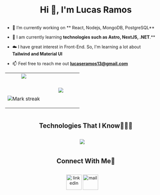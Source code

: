 <div id="user-content-toc">
  <ul align="center">
    <summary><h1 style="display: inline-block">Hi 👋, I'm Lucas Ramos </h1></summary>
  </ul>
</div>

- 🔭 I’m currently working on ** React, Nodejs, MongoDB, PostgreSQL**

- 🌱 I am currently learning **technologies such as Astro, NextJS, .NET**.**

- ☁️ I have great interest in Front-End. So, I'm learning a lot about **Tailwind and Material UI**

- 📫 Feel free to reach me out **lucaseramos13@gmail.com**

<p align="center">

<table align="center">
<tr border="none">
<td width="50%" align="center">
  
  <img  align="center"  src="  https://github-readme-stats.vercel.app/api?username=LucasEzequielRamos&theme=dark&show_icons=true" />

  <br></br>
  <img  title="🔥 Get streak stats for your profile at git.io/streak-stats" alt="Mark streak" src="https://github-readme-streak-stats.herokuapp.com/?user=LucasEzequielRamos&theme=dark&hide_border=false" /> 
</td>

<td width="50%" align="center">

  <img  align="center"  src="https://github-readme-stats.anuraghazra1.vercel.app/api/top-langs/?username=LucasEzequielRamos&theme=dark&hide_border=false&no-bg=true&no-frame=true&langs_count=10"/>
  
  </td>
</tr>
</table>



</p>        

<div id="user-content-toc">
  <ul align="center">
    <summary><h2 style="display: inline-block">Technologies That I Know👨🏻‍💻</h2></summary>
  </ul>
</div>

<p align="center">
  <a href="https://skillicons.dev">
    <img src="https://skillicons.dev/icons?i=git,bootstrap,css,discord,express,figma,postgresql,astro,sass,firebase,github,html,js,materialui,mongodb,mysql,nextjs,nodejs,postman,react,tailwind,ts,vscode&perline=14" />
  </a>
</p>



<div id="user-content-toc">
  <ul align="center">
    <summary><h2 style="display: inline-block">Connect With Me🤝</h2></summary>
  </ul>
</div>

<p align="center">
<a href="https://www.linkedin.com/in/lucas-ramos-5b4aa1246/" target="blank"><img align="center" src="https://user-images.githubusercontent.com/88904952/234979284-68c11d7f-1acc-4f0c-ac78-044e1037d7b0.png" alt="linkedin" height="50" width="50" /></a>
<a href="https://mail.google.com/mail/u/0/#inbox?compose=new" target="blank"><img align="center" src="https://github.com/LucasEzequielRamos/LucasEzequielRamos/assets/114032339/0e6c8e19-b495-4850-ba89-7c167789e943" alt="mail" height="50" width="50" /></a>
  
</p>
